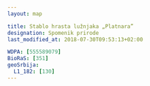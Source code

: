 ```yaml
---
layout: map

title: Stablo hrasta lužnjaka „Platnara”
designation: Spomenik prirode
last_modified_at: 2018-07-30T09:53:13+02:00

WDPA: [555589079]
BioRaS: [351]
geoSrbija:
  L1_182: [130]
---
```

